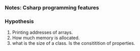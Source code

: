 ### Notes: Csharp programming features

### Hypothesis

1. Printing addresses of arrays.
2. How much memory is allocated.
3. what is the size of a class. Is the consititition of properties.
